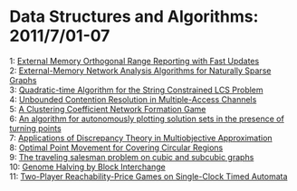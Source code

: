 # Data Structures and Algorithms: 2011/7/01-07  
1: [External Memory Orthogonal Range Reporting with Fast Updates](https://doi.org/10.48550/arXiv.1106.6261)  
2: [External-Memory Network Analysis Algorithms for Naturally Sparse Graphs](https://doi.org/10.48550/arXiv.1106.6336)  
3: [Quadratic-time Algorithm for the String Constrained LCS Problem](https://doi.org/10.48550/arXiv.1106.6342)  
4: [Unbounded Contention Resolution in Multiple-Access Channels](https://doi.org/10.48550/arXiv.1107.0234)  
5: [A Clustering Coefficient Network Formation Game](https://doi.org/10.48550/arXiv.1010.1561)  
6: [An algorithm for autonomously plotting solution sets in the presence of  turning points](https://doi.org/10.48550/arXiv.1107.0385)  
7: [Applications of Discrepancy Theory in Multiobjective Approximation](https://doi.org/10.48550/arXiv.1107.0634)  
8: [Optimal Point Movement for Covering Circular Regions](https://doi.org/10.48550/arXiv.1107.1012)  
9: [The traveling salesman problem on cubic and subcubic graphs](https://doi.org/10.48550/arXiv.1107.1052)  
10: [Genome Halving by Block Interchange](https://doi.org/10.48550/arXiv.1107.1076)  
11: [Two-Player Reachability-Price Games on Single-Clock Timed Automata](https://doi.org/10.48550/arXiv.1107.1199)  